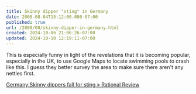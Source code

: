```yaml
---
title: Skinny dipper "sting" in Germany
date: 2008-08-04T15:12:00.000-07:00
published: true
url: /2008/08/skinny-dipper-in-germany.html
created: 2024-10-06 21:06:26-07:00
updated: 2024-10-10 12:19:11-07:00
---
```


This is especially funny in light of the revelations that it is becoming popular, especially in the UK, to use Google Maps to locate swimming pools to crash like this. I guess they better survey the area to make sure there aren't any nettles first.  
  
[Germany:Skinny dippers fall for sting » Rational Review](http://www.rationalreview.com/content/49952)